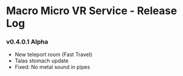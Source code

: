 # Macro Micro VR Service - Release Log
###  v0.4.0.1 Alpha

- New teleport room (Fast Travel)
- Talas stomach update
- Fixed: No metal sound in pipes
